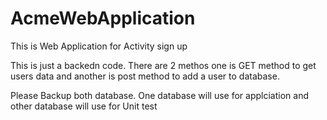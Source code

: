 # AcmeWebApplication
This is Web Application for Activity sign up

This is just a backedn code.
There are 2 methos one is GET method to get users data and another is post method to add a user to database.

Please Backup  both database. One database will use for applciation and other database will use for Unit test
